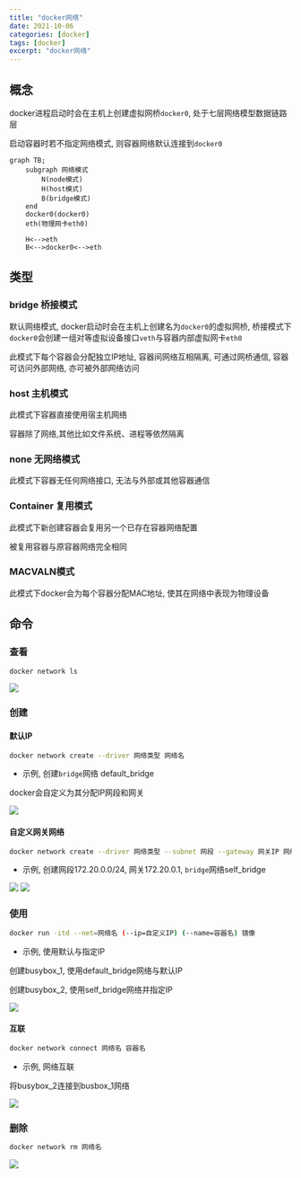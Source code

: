 ```yaml
---
title: "docker网络"
date: 2021-10-06
categories: [docker]
tags: [docker]
excerpt: "docker网络"
---
```


## 概念

docker进程启动时会在主机上创建虚拟网桥`docker0`, 处于七层网络模型数据链路层

启动容器时若不指定网络模式, 则容器网络默认连接到`docker0`

```mermaid
graph TB;
    subgraph 网络模式
        N(node模式)
        H(host模式)
        B(bridge模式)
    end
    docker0(docker0)
    eth(物理网卡eth0)

    H<-->eth
    B<-->docker0<-->eth
```

## 类型

### bridge 桥接模式

默认网络模式, docker启动时会在主机上创建名为`docker0`的虚拟网桥, 桥接模式下`docker0`会创建一组对等虚拟设备接口`veth`与容器内部虚拟网卡`eth0`

此模式下每个容器会分配独立IP地址, 容器间网络互相隔离, 可通过网桥通信, 容器可访问外部网络, 亦可被外部网络访问

### host 主机模式

此模式下容器直接使用宿主机网络

容器除了网络,其他比如文件系统、进程等依然隔离

### none 无网络模式

此模式下容器无任何网络接口, 无法与外部或其他容器通信

### Container 复用模式

此模式下新创建容器会复用另一个已存在容器网络配置

被复用容器与原容器网络完全相同

### MACVALN模式

此模式下docker会为每个容器分配MAC地址, 使其在网络中表现为物理设备

## 命令

### 查看

```sh
docker network ls
```

![](/assets/image/20241207_161154.jpg)

### 创建

#### 默认IP

```sh
docker network create --driver 网络类型 网络名
```

- 示例, 创建`bridge`网络 default_bridge

docker会自定义为其分配IP网段和网关

![](/assets/image/20241207_161434.jpg)

#### 自定义网关网络

```sh
docker network create --driver 网络类型 --subnet 网段 --gateway 网关IP 网络名
```

- 示例, 创建网段172.20.0.0/24, 网关172.20.0.1, `bridge`网络self_bridge

![](/assets/image/20241207_161621.jpg)
![](/assets/image/20241207_161726.jpg)

### 使用

```sh
docker run -itd --net=网络名 (--ip=自定义IP) (--name=容器名) 镜像
```

- 示例, 使用默认与指定IP

创建busybox_1, 使用default_bridge网络与默认IP
 
创建busybox_2, 使用self_bridge网络并指定IP

![](/assets/image/20241207_162245.jpg)

#### 互联

```sh
docker network connect 网络名 容器名
```

- 示例, 网络互联

将busybox_2连接到busbox_1网络

![](/assets/image/20241207_162901.jpg)

### 删除

```sh
docker network rm 网络名
```

![](/assets/image/20241207_163016.jpg)